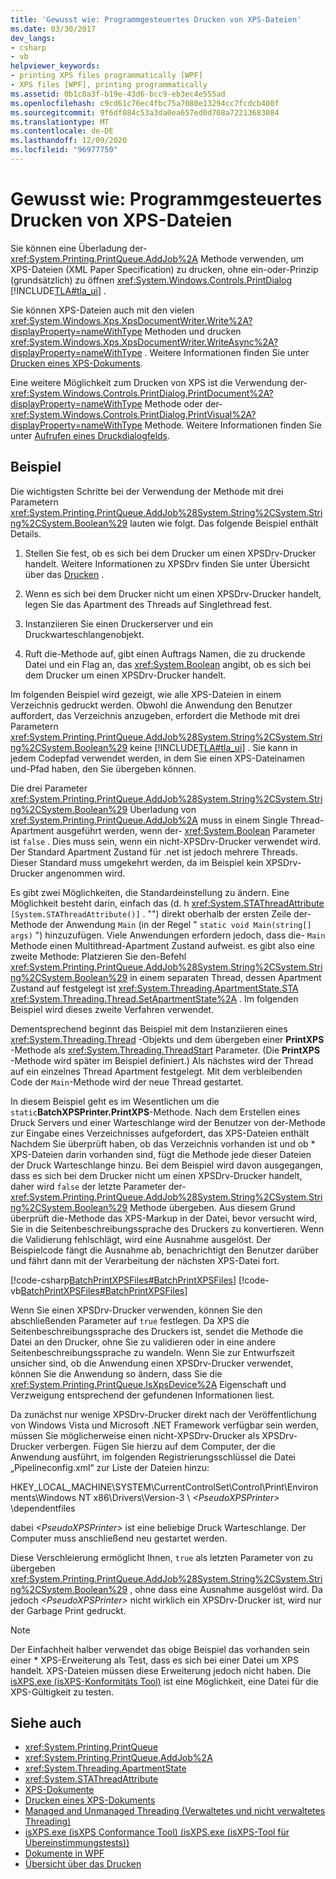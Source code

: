 ```yaml
---
title: 'Gewusst wie: Programmgesteuertes Drucken von XPS-Dateien'
ms.date: 03/30/2017
dev_langs:
- csharp
- vb
helpviewer_keywords:
- printing XPS files programmatically [WPF]
- XPS files [WPF], printing programmatically
ms.assetid: 0b1c0a3f-b19e-43d6-bcc9-eb3ec4e555ad
ms.openlocfilehash: c9cd61c76ec4fbc75a7080e13294cc7fcdcb400f
ms.sourcegitcommit: 9f6df084c53a3da0ea657ed0d708a72213683084
ms.translationtype: MT
ms.contentlocale: de-DE
ms.lasthandoff: 12/09/2020
ms.locfileid: "96977750"
---
```

# <a name="how-to-programmatically-print-xps-files"></a>Gewusst wie: Programmgesteuertes Drucken von XPS-Dateien

Sie können eine Überladung der- <xref:System.Printing.PrintQueue.AddJob%2A> Methode verwenden, um XPS-Dateien (XML Paper Specification) zu drucken, ohne ein-oder-Prinzip (grundsätzlich) zu öffnen <xref:System.Windows.Controls.PrintDialog> [!INCLUDE[TLA#tla_ui](../../../includes/tlasharptla-ui-md.md)] .

Sie können XPS-Dateien auch mit den vielen <xref:System.Windows.Xps.XpsDocumentWriter.Write%2A?displayProperty=nameWithType> Methoden und drucken <xref:System.Windows.Xps.XpsDocumentWriter.WriteAsync%2A?displayProperty=nameWithType> . Weitere Informationen finden Sie unter [Drucken eines XPS-Dokuments](/previous-versions/dotnet/netframework-3.5/ms771525(v=vs.90)).

Eine weitere Möglichkeit zum Drucken von XPS ist die Verwendung der- <xref:System.Windows.Controls.PrintDialog.PrintDocument%2A?displayProperty=nameWithType> Methode oder der- <xref:System.Windows.Controls.PrintDialog.PrintVisual%2A?displayProperty=nameWithType> Methode. Weitere Informationen finden Sie unter [Aufrufen eines Druckdialogfelds](how-to-invoke-a-print-dialog.md).

## <a name="example"></a>Beispiel

Die wichtigsten Schritte bei der Verwendung der Methode mit drei Parametern <xref:System.Printing.PrintQueue.AddJob%28System.String%2CSystem.String%2CSystem.Boolean%29> lauten wie folgt. Das folgende Beispiel enthält Details.

1. Stellen Sie fest, ob es sich bei dem Drucker um einen XPSDrv-Drucker handelt. Weitere Informationen zu XPSDrv finden Sie unter Übersicht über das [Drucken](printing-overview.md) .

2. Wenn es sich bei dem Drucker nicht um einen XPSDrv-Drucker handelt, legen Sie das Apartment des Threads auf Singlethread fest.

3. Instanziieren Sie einen Druckerserver und ein Druckwarteschlangenobjekt.

4. Ruft die-Methode auf, gibt einen Auftrags Namen, die zu druckende Datei und ein Flag an, das <xref:System.Boolean> angibt, ob es sich bei dem Drucker um einen XPSDrv-Drucker handelt.

Im folgenden Beispiel wird gezeigt, wie alle XPS-Dateien in einem Verzeichnis gedruckt werden. Obwohl die Anwendung den Benutzer auffordert, das Verzeichnis anzugeben, erfordert die Methode mit drei Parametern <xref:System.Printing.PrintQueue.AddJob%28System.String%2CSystem.String%2CSystem.Boolean%29> keine [!INCLUDE[TLA#tla_ui](../../../includes/tlasharptla-ui-md.md)] . Sie kann in jedem Codepfad verwendet werden, in dem Sie einen XPS-Dateinamen und-Pfad haben, den Sie übergeben können.

Die drei Parameter <xref:System.Printing.PrintQueue.AddJob%28System.String%2CSystem.String%2CSystem.Boolean%29> Überladung von <xref:System.Printing.PrintQueue.AddJob%2A> muss in einem Single Thread-Apartment ausgeführt werden, wenn der- <xref:System.Boolean> Parameter ist `false` . Dies muss sein, wenn ein nicht-XPSDrv-Drucker verwendet wird. Der Standard Apartment Zustand für .net ist jedoch mehrere Threads. Dieser Standard muss umgekehrt werden, da im Beispiel kein XPSDrv-Drucker angenommen wird.

Es gibt zwei Möglichkeiten, die Standardeinstellung zu ändern. Eine Möglichkeit besteht darin, einfach das (d. h <xref:System.STAThreadAttribute> `[System.STAThreadAttribute()]` . "") direkt oberhalb der ersten Zeile der-Methode der Anwendung `Main` (in der Regel " `static void Main(string[] args)` ") hinzuzufügen. Viele Anwendungen erfordern jedoch, dass die- `Main` Methode einen Multithread-Apartment Zustand aufweist. es gibt also eine zweite Methode: Platzieren Sie den-Befehl <xref:System.Printing.PrintQueue.AddJob%28System.String%2CSystem.String%2CSystem.Boolean%29> in einem separaten Thread, dessen Apartment Zustand auf festgelegt ist <xref:System.Threading.ApartmentState.STA> <xref:System.Threading.Thread.SetApartmentState%2A> . Im folgenden Beispiel wird dieses zweite Verfahren verwendet.

Dementsprechend beginnt das Beispiel mit dem Instanziieren eines <xref:System.Threading.Thread> -Objekts und dem übergeben einer **PrintXPS** -Methode als <xref:System.Threading.ThreadStart> Parameter. (Die **PrintXPS** -Methode wird später im Beispiel definiert.) Als nächstes wird der Thread auf ein einzelnes Thread Apartment festgelegt. Mit dem verbleibenden Code der `Main`-Methode wird der neue Thread gestartet.

In diesem Beispiel geht es im Wesentlichen um die `static`**BatchXPSPrinter.PrintXPS**-Methode. Nach dem Erstellen eines Druck Servers und einer Warteschlange wird der Benutzer von der-Methode zur Eingabe eines Verzeichnisses aufgefordert, das XPS-Dateien enthält Nachdem Sie überprüft haben, ob das Verzeichnis vorhanden ist und ob \* XPS-Dateien darin vorhanden sind, fügt die Methode jede dieser Dateien der Druck Warteschlange hinzu. Bei dem Beispiel wird davon ausgegangen, dass es sich bei dem Drucker nicht um einen XPSDrv-Drucker handelt, daher wird `false` der letzte Parameter der- <xref:System.Printing.PrintQueue.AddJob%28System.String%2CSystem.String%2CSystem.Boolean%29> Methode übergeben. Aus diesem Grund überprüft die-Methode das XPS-Markup in der Datei, bevor versucht wird, Sie in die Seitenbeschreibungssprache des Druckers zu konvertieren. Wenn die Validierung fehlschlägt, wird eine Ausnahme ausgelöst. Der Beispielcode fängt die Ausnahme ab, benachrichtigt den Benutzer darüber und fährt dann mit der Verarbeitung der nächsten XPS-Datei fort.

[!code-csharp[BatchPrintXPSFiles#BatchPrintXPSFiles](~/samples/snippets/csharp/VS_Snippets_Wpf/BatchPrintXPSFiles/CSharp/Program.cs#batchprintxpsfiles)]
[!code-vb[BatchPrintXPSFiles#BatchPrintXPSFiles](~/samples/snippets/visualbasic/VS_Snippets_Wpf/BatchPrintXPSFiles/visualbasic/program.vb#batchprintxpsfiles)]

Wenn Sie einen XPSDrv-Drucker verwenden, können Sie den abschließenden Parameter auf `true` festlegen. Da XPS die Seitenbeschreibungssprache des Druckers ist, sendet die Methode die Datei an den Drucker, ohne Sie zu validieren oder in eine andere Seitenbeschreibungssprache zu wandeln. Wenn Sie zur Entwurfszeit unsicher sind, ob die Anwendung einen XPSDrv-Drucker verwendet, können Sie die Anwendung so ändern, dass Sie die <xref:System.Printing.PrintQueue.IsXpsDevice%2A> Eigenschaft und Verzweigung entsprechend der gefundenen Informationen liest.

Da zunächst nur wenige XPSDrv-Drucker direkt nach der Veröffentlichung von Windows Vista und Microsoft .NET Framework verfügbar sein werden, müssen Sie möglicherweise einen nicht-XPSDrv-Drucker als XPSDrv-Drucker verbergen. Fügen Sie hierzu auf dem Computer, der die Anwendung ausführt, im folgenden Registrierungsschlüssel die Datei „Pipelineconfig.xml“ zur Liste der Dateien hinzu:

HKEY_LOCAL_MACHINE\SYSTEM\CurrentControlSet\Control\Print\Environments\Windows NT x86\Drivers\Version-3 \\ *\<PseudoXPSPrinter>* \dependentfiles

dabei *\<PseudoXPSPrinter>* ist eine beliebige Druck Warteschlange. Der Computer muss anschließend neu gestartet werden.

Diese Verschleierung ermöglicht Ihnen, `true` als letzten Parameter von zu übergeben <xref:System.Printing.PrintQueue.AddJob%28System.String%2CSystem.String%2CSystem.Boolean%29> , ohne dass eine Ausnahme ausgelöst wird. Da jedoch *\<PseudoXPSPrinter>* nicht wirklich ein XPSDrv-Drucker ist, wird nur der Garbage Print gedruckt.

> [!NOTE]
> Der Einfachheit halber verwendet das obige Beispiel das vorhanden sein einer \* XPS-Erweiterung als Test, dass es sich bei einer Datei um XPS handelt. XPS-Dateien müssen diese Erweiterung jedoch nicht haben. Die [isXPS.exe (isXPS-Konformitäts Tool)](/previous-versions/dotnet/netframework-4.0/aa348104(v=vs.100)) ist eine Möglichkeit, eine Datei für die XPS-Gültigkeit zu testen.

## <a name="see-also"></a>Siehe auch

- <xref:System.Printing.PrintQueue>
- <xref:System.Printing.PrintQueue.AddJob%2A>
- <xref:System.Threading.ApartmentState>
- <xref:System.STAThreadAttribute>
- [XPS-Dokumente](/windows/desktop/printdocs/documents)
- [Drucken eines XPS-Dokuments](/previous-versions/dotnet/netframework-3.5/ms771525(v=vs.90))
- [Managed and Unmanaged Threading (Verwaltetes und nicht verwaltetes Threading)](/previous-versions/dotnet/netframework-4.0/5s8ee185(v=vs.100))
- [isXPS.exe (isXPS Conformance Tool) (isXPS.exe (isXPS-Tool für Übereinstimmungstests))](/previous-versions/dotnet/netframework-4.0/aa348104(v=vs.100))
- [Dokumente in WPF](documents-in-wpf.md)
- [Übersicht über das Drucken](printing-overview.md)
